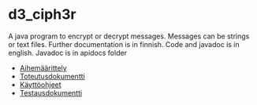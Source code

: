 # d3_ciph3r

A java program to encrypt or decrypt messages. Messages can be strings or text files.  Further documentation is in finnish. Code and javadoc is in english. Javadoc is in apidocs folder

* [Aihemäärittely](https://github.com/Antiik91/d3_ciph3r/blob/master/dokumentaatio/Aihem%C3%A4%C3%A4rittely.md)
* [Toteutusdokumentti](https://github.com/Antiik91/d3_ciph3r/blob/master/dokumentaatio/Toteutusdokumentti.md)
* [Käyttöohjeet](https://github.com/Antiik91/d3_ciph3r/blob/master/dokumentaatio/K%C3%A4ytt%C3%B6ohjeet.md)
* [Testausdokumentti](https://github.com/Antiik91/d3_ciph3r/blob/master/dokumentaatio/Testausdokumentti.md)
